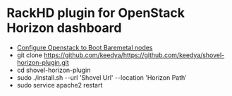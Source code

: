 # RackHD plugin for OpenStack Horizon dashboard

- [Configure Openstack to Boot Baremetal nodes](https://github.com/keedya/shovel-horizon-plugin/blob/master/setup_openstack.md)
- git clone https://github.com/keedya/https://github.com/keedya/shovel-horizon-plugin.git
- cd shovel-horizon-plugin
- sudo ./install.sh --url 'Shovel Url' --location 'Horizon Path'
- sudo service apache2 restart
